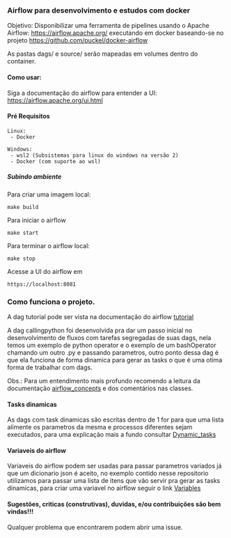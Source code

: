 ### Airflow para desenvolvimento e estudos com docker

Objetivo: Disponibilizar uma ferramenta de pipelines usando o Apache Airflow: https://airflow.apache.org/ executando em docker
baseando-se no projeto https://github.com/puckel/docker-airflow

As pastas dags/ e source/ serão mapeadas em volumes dentro do container.

#### Como usar:

Siga a documentação do airflow para entender a UI: https://airflow.apache.org/ui.html

#### Pré Requisitos
```
Linux:
 - Docker
```
```
Windows:
 - wsl2 (Subsistemas para linux do windows na versão 2)
 - Docker (com suporte ao wsl)
```

##### Subindo ambiente

Para criar uma imagem local:
```
make build
```

Para iniciar o airflow
```
make start
```

Para terminar o airflow local:
```
make stop
```

Acesse a UI do airflow em 
```
https://localhost:8081
```

### Como funciona o projeto.

A dag tutorial pode ser vista na documentação do airflow [tutorial](https://airflow.apache.org/docs/stable/tutorial.html)

A dag callingpython foi desenvolvida pra dar um passo inicial no desenvolvimento de fluxos com tarefas segregadas de suas dags,
nela temos um exemplo de python operator e o exemplo de um bashOperator chamando um outro .py e passando parametros, outro ponto dessa dag é que ela funciona de forma dinamica para gerar as tasks o que é uma otima forma de trabalhar com dags.

Obs.: Para um entendimento mais profundo recomendo a leitura da documentação [airflow_concepts](https://airflow.apache.org/docs/stable/concepts.html) e dos comentários nas classes.

#### Tasks dinamicas

As dags com task dinamicas são escritas dentro de 1 for para que uma lista alimente os parametros da mesma e processos diferentes sejam executados,
para uma explicação mais a fundo consultar [Dynamic_tasks](https://blog.pythian.com/creating-dynamic-tasks-using-apache-airflow/)

#### Variaveis do airflow

Variaveis do airflow podem ser usadas para passar parametros variados já que um dicionario json é aceito,
no exemplo contido nesse repositorio utilizamos para passar uma lista de itens que vão servir pra gerar as tasks dinamicas,
para criar uma variavel no airflow seguir o link [Variables](https://airflow.apache.org/docs/stable/concepts.html#variables)




#### Sugestões, criticas (construtivas), duvidas, e/ou contribuições são bem vindas!!!

Qualquer problema que encontrarem podem abrir uma issue.
